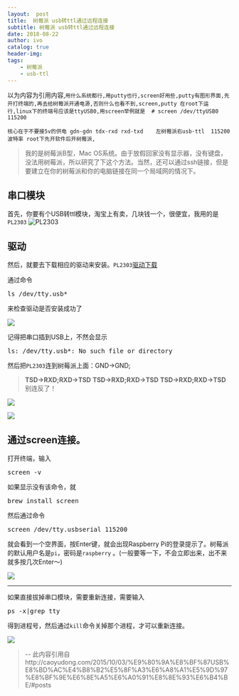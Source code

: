 ```yaml
---
layout:  post
title:  树莓派 usb转ttl通过远程连接
subtitle: 树莓派 usb转ttl通过远程连接 
date: 2018-08-22
author: ivo
catalog: true
header-img:
tags:
    - 树莓派 
    - usb-ttl
---
```

以为内容为引用内容,`用什么系统都行,用putty也行,screen好用些,putty有图形界面,先开打终端的,再去给树莓派开通电源,否则什么也看不到,screen,putty 在root下运行,linux下的终端号应该是ttyUSB0,用screen举例就是  # screen /dev/ttyUSB0 115200`

```
核心在于不要接5v的供电 gdn-gdn tdx-rxd rxd-txd    左树莓派右usb-ttl  115200波特率 root下先开软件后开树莓派,
```

> 我的是树莓派B型，Mac OS系统。由于放假回家没有显示器，没有键盘，没法用树莓派，所以研究了下这个方法。当然，还可以通过ssh链接，但是要建立在你的树莓派和你的电脑链接在同一个局域网的情况下。

## [](http://caoyudong.com/2015/10/03/%E9%80%9A%E8%BF%87USB%E8%BD%AC%E4%B8%B2%E5%8F%A3%E6%A8%A1%E5%9D%97%E8%BF%9E%E6%8E%A5%E6%A0%91%E8%8E%93%E6%B4%BE/#%E4%B8%B2%E5%8F%A3%E6%A8%A1%E5%9D%97 "串口模块")串口模块

首先，你要有个USB转ttl模块，淘宝上有卖，几块钱一个，很便宜，我用的是`PL2303` ![PL2303](http://7xkfbb.com1.z0.glb.clouddn.com/15-10-3/33261930.jpg)

<a id="more" href=""></a>

## [](http://caoyudong.com/2015/10/03/%E9%80%9A%E8%BF%87USB%E8%BD%AC%E4%B8%B2%E5%8F%A3%E6%A8%A1%E5%9D%97%E8%BF%9E%E6%8E%A5%E6%A0%91%E8%8E%93%E6%B4%BE/#%E9%A9%B1%E5%8A%A8 "驱动")驱动

然后，就要去下载相应的驱动来安装。`PL2303`[驱动下载](http://www.prolific.com.tw/US/ShowProduct.aspx?p_id=229&pcid=41)

通过命令

<pre>ls /dev/tty.usb*
</pre>

来检查驱动是否安装成功了

![](http://7xkfbb.com1.z0.glb.clouddn.com/15-10-3/47399324.jpg)

记得把串口插到USB上，不然会显示


<pre>ls: /dev/tty.usb*: No such file or directory
</pre>

然后把`PL2303`连到树莓派上面：GND->GND;

> **TSD->RXD;RXD->TSD**
> **TSD->RXD;RXD->TSD**
> **TSD->RXD;RXD->TSD**
> 别连反了！

![](http://7xkfbb.com1.z0.glb.clouddn.com/15-10-3/33456921.jpg)

![](http://7xkfbb.com1.z0.glb.clouddn.com/15-10-3/54787738.jpg)

## [](http://caoyudong.com/2015/10/03/%E9%80%9A%E8%BF%87USB%E8%BD%AC%E4%B8%B2%E5%8F%A3%E6%A8%A1%E5%9D%97%E8%BF%9E%E6%8E%A5%E6%A0%91%E8%8E%93%E6%B4%BE/#%E9%80%9A%E8%BF%87screen%E8%BF%9E%E6%8E%A5%E3%80%82 "通过screen连接。")通过screen连接。

打开终端，输入

<pre>screen -v
</pre>

如果显示没有该命令，就

<pre>brew install screen
</pre>

然后通过命令

<pre>screen /dev/tty.usbserial 115200
</pre>

就会看到一个空界面，按Enter键，就会出现Raspberry Pi的登录提示了。树莓派的默认用户名是`pi`，密码是`raspberry` 。(一般要等一下，不会立即出来，出不来就多按几次Enter～)

![](http://7xkfbb.com1.z0.glb.clouddn.com/15-10-3/6454775.jpg)

* * *

如果直接拔掉串口模块，需要重新连接，需要输入

<pre>ps -x|grep tty
</pre>

得到进程号，然后通过`kill`命令关掉那个进程，才可以重新连接。

![](http://7xkfbb.com1.z0.glb.clouddn.com/15-10-3/79325063.jpg)
>
> --  此内容引用自http://caoyudong.com/2015/10/03/%E9%80%9A%E8%BF%87USB%E8%BD%AC%E4%B8%B2%E5%8F%A3%E6%A8%A1%E5%9D%97%E8%BF%9E%E6%8E%A5%E6%A0%91%E8%8E%93%E6%B4%BE/#posts


